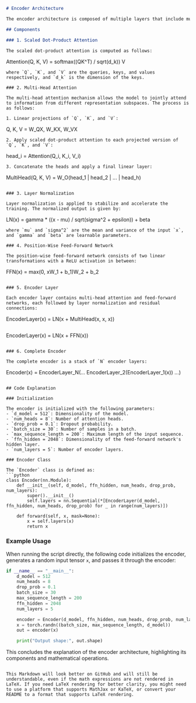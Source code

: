 

```markdown
# Encoder Architecture

The encoder architecture is composed of multiple layers that include multi-head attention mechanisms, layer normalization, and position-wise feed-forward networks. This explanation covers the main components and their mathematical operations.

## Components

### 1. Scaled Dot-Product Attention

The scaled dot-product attention is computed as follows:
```
Attention(Q, K, V) = softmax((QK^T) / sqrt(d_k)) V
```
where `Q`, `K`, and `V` are the queries, keys, and values respectively, and `d_k` is the dimension of the keys.

### 2. Multi-Head Attention

The multi-head attention mechanism allows the model to jointly attend to information from different representation subspaces. The process is as follows:

1. Linear projections of `Q`, `K`, and `V`:
```
Q, K, V = W_QX, W_KX, W_VX
```
2. Apply scaled dot-product attention to each projected version of `Q`, `K`, and `V`:
```
head_i = Attention(Q_i, K_i, V_i)
```
3. Concatenate the heads and apply a final linear layer:
```
MultiHead(Q, K, V) = W_O(head_1 | head_2 | ... | head_h)
```

### 3. Layer Normalization

Layer normalization is applied to stabilize and accelerate the training. The normalized output is given by:
```
LN(x) = gamma * ((x - mu) / sqrt(sigma^2 + epsilon)) + beta
```
where `mu` and `sigma^2` are the mean and variance of the input `x`, and `gamma` and `beta` are learnable parameters.

### 4. Position-Wise Feed-Forward Network

The position-wise feed-forward network consists of two linear transformations with a ReLU activation in between:
```
FFN(x) = max(0, xW_1 + b_1)W_2 + b_2
```

### 5. Encoder Layer

Each encoder layer contains multi-head attention and feed-forward networks, each followed by layer normalization and residual connections:
```
EncoderLayer(x) = LN(x + MultiHead(x, x, x))
```
```
EncoderLayer(x) = LN(x + FFN(x))
```

### 6. Complete Encoder

The complete encoder is a stack of `N` encoder layers:
```
Encoder(x) = EncoderLayer_N(... EncoderLayer_2(EncoderLayer_1(x)) ...)
```

## Code Explanation

### Initialization

The encoder is initialized with the following parameters:
- `d_model = 512`: Dimensionality of the model.
- `num_heads = 8`: Number of attention heads.
- `drop_prob = 0.1`: Dropout probability.
- `batch_size = 30`: Number of samples in a batch.
- `max_sequence_length = 200`: Maximum length of the input sequence.
- `ffn_hidden = 2048`: Dimensionality of the feed-forward network's hidden layer.
- `num_layers = 5`: Number of encoder layers.

### Encoder Class

The `Encoder` class is defined as:
```python
class Encoder(nn.Module):
    def __init__(self, d_model, ffn_hidden, num_heads, drop_prob, num_layers):
        super().__init__()
        self.layers = nn.Sequential(*[EncoderLayer(d_model, ffn_hidden, num_heads, drop_prob) for _ in range(num_layers)])

    def forward(self, x, mask=None):
        x = self.layers(x)
        return x
```

### Example Usage

When running the script directly, the following code initializes the encoder, generates a random input tensor `x`, and passes it through the encoder:
```python
if __name__ == "__main__":
    d_model = 512
    num_heads = 8
    drop_prob = 0.1
    batch_size = 30
    max_sequence_length = 200
    ffn_hidden = 2048
    num_layers = 5

    encoder = Encoder(d_model, ffn_hidden, num_heads, drop_prob, num_layers)
    x = torch.randn((batch_size, max_sequence_length, d_model))
    out = encoder(x)

    print("Output shape:", out.shape)
```

This concludes the explanation of the encoder architecture, highlighting its components and mathematical operations.
```

This Markdown will look better on GitHub and will still be understandable, even if the math expressions are not rendered in LaTeX. If you need LaTeX rendering for better clarity, you might need to use a platform that supports MathJax or KaTeX, or convert your README to a format that supports LaTeX rendering.